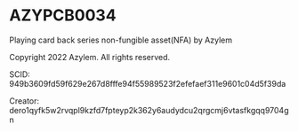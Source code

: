 # AZYPCB0034
Playing card back series non-fungible asset(NFA) by Azylem

Copyright 2022 Azylem. All rights reserved.

SCID: 949b3609fd59f629e267d8fffe94f55989523f2efefaef311e9601c04d5f39da

Creator: dero1qyfk5w2rvqpl9kzfd7fpteyp2k362y6audydcu2qrgcmj6vtasfkgqq9704gn
